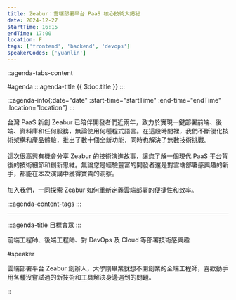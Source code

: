 ```yaml
---
title: Zeabur：雲端部署平台 PaaS 核心技術大揭秘
date: 2024-12-27
startTime: 16:15
endTime: 17:00
location: F
tags: ['frontend', 'backend', 'devops']
speakerCodes: ['yuanlin']
---
```


::agenda-tabs-content
<!--議程資訊-->
#agenda
:::agenda-title
{{ $doc.title }}
:::

:::agenda-info{:date="date" :start-time="startTime" :end-time="endTime" :location="location"}
:::

<!--議程資訊(內容)-->
台灣 PaaS 新創 Zeabur 已陪伴開發者們近兩年，致力於實現一鍵部署前端、後端、資料庫和任何服務，無論使用何種程式語言。在這段時間裡，我們不斷優化技術架構和產品體驗，推出了數十個全新功能，同時也解決了無數技術挑戰。
<br><br>
這次很高興有機會分享 Zeabur 的技術演進故事，讓您了解一個現代 PaaS 平台背後的技術細節和創新思維。無論您是經驗豐富的開發者還是對雲端部署感興趣的新手，都能在本次演講中獲得寶貴的洞察。
<br><br>
加入我們，一同探索 Zeabur 如何重新定義雲端部署的便捷性和效率。

:::agenda-content-tags
:::

---

:::agenda-title
目標會眾
:::

<!--目標會眾(內容)-->
前端工程師、後端工程師、對 DevOps 及 Cloud 等部署技術感興趣

<!--講者介紹-->
#speaker
<!--講者介紹(內容)-->
雲端部署平台 Zeabur 創辦人，大學剛畢業就想不開創業的全端工程師，喜歡動手用各種沒嘗試過的新技術和工具解決身邊遇到的問題。

::
